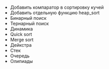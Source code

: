 - Добавить компаратор в сортировку кучей
- Добавить отдельную функцию heap_sort
- Бинарный поиск
- Тернарный поиск 
- Динамика
- Quick sort
- Merge sort
- Дейкстра
- Стек
- Очередь
- Олипиады
